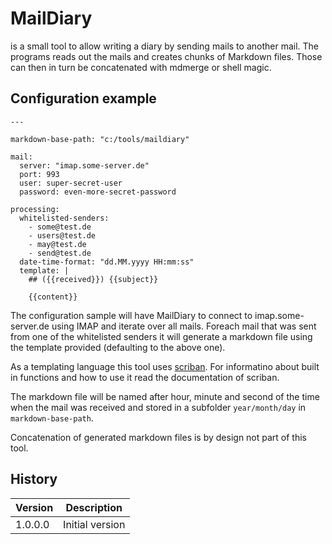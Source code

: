 # MailDiary

is a small tool to allow writing a diary by sending mails to another mail. The programs reads out the mails
and creates chunks of Markdown files. Those can then in turn be concatenated with mdmerge or shell magic.

## Configuration example

    ---
    
    markdown-base-path: "c:/tools/maildiary"
    
    mail:
      server: "imap.some-server.de"
      port: 993
      user: super-secret-user
      password: even-more-secret-password
    
    processing:
      whitelisted-senders:
        - some@test.de
        - users@test.de
        - may@test.de
        - send@test.de
      date-time-format: "dd.MM.yyyy HH:mm:ss"
      template: |
        ## ({{received}}) {{subject}}
        
        {{content}}

The configuration sample will have MailDiary to connect to imap.some-server.de using IMAP and iterate over all mails. Foreach mail that was sent from one of the whitelisted senders it will generate a markdown file using the template provided (defaulting to the above one).

As a templating language this tool uses [scriban](https://github.com/lunet-io/scriban). For informatino about built in functions and how to use it read the documentation of scriban.

The markdown file will be named after hour, minute and second of the time when the mail was received and stored in a subfolder `year/month/day` in `markdown-base-path`.

Concatenation of generated markdown files is by design not part of this tool.

## History

|Version|Description|
|---|---|
|1.0.0.0|Initial version|